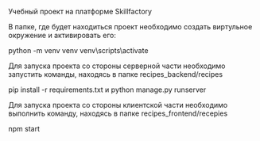 Учебный проект на платформе Skillfactory

В папке, где будет находиться проект необходимо создать виртульное окружение и активировать его:

python -m venv venv
venv\scripts\activate

Для запуска проекта со стороны серверной части необходимо запустить команды, находясь в папке recipes_backend/recipes

pip install -r requirements.txt
и
python manage.py runserver

Для запуска проекта со стороны клиентской части необходимо выполнить команду, находясь в папке recipes_frontend/recepies

npm start
